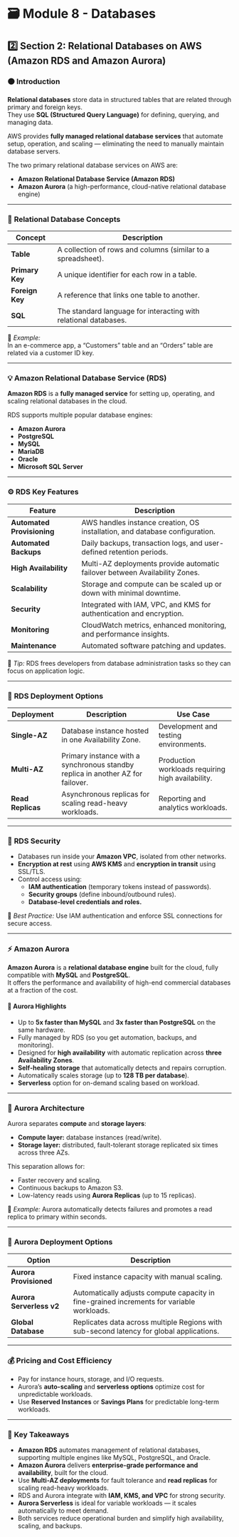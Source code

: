 # 🗃️ **Module 8 - Databases**  

## 2️⃣ **Section 2: Relational Databases on AWS (Amazon RDS and Amazon Aurora)**

### 🟠 **Introduction**

**Relational databases** store data in structured tables that are related through primary and foreign keys.  
They use **SQL (Structured Query Language)** for defining, querying, and managing data.

AWS provides **fully managed relational database services** that automate setup, operation, and scaling — eliminating the need to manually maintain database servers.

The two primary relational database services on AWS are:
- **Amazon Relational Database Service (Amazon RDS)**  
- **Amazon Aurora** (a high-performance, cloud-native relational database engine)

---

### 🧩 **Relational Database Concepts**

| **Concept** | **Description** |
|--------------|-----------------|
| **Table** | A collection of rows and columns (similar to a spreadsheet). |
| **Primary Key** | A unique identifier for each row in a table. |
| **Foreign Key** | A reference that links one table to another. |
| **SQL** | The standard language for interacting with relational databases. |

🧠 *Example:*  
In an e-commerce app, a “Customers” table and an “Orders” table are related via a customer ID key.

---

### 💡 **Amazon Relational Database Service (RDS)**

**Amazon RDS** is a **fully managed service** for setting up, operating, and scaling relational databases in the cloud.

RDS supports multiple popular database engines:
- **Amazon Aurora**
- **PostgreSQL**
- **MySQL**
- **MariaDB**
- **Oracle**
- **Microsoft SQL Server**

---

### ⚙️ **RDS Key Features**

| **Feature** | **Description** |
|--------------|----------------|
| **Automated Provisioning** | AWS handles instance creation, OS installation, and database configuration. |
| **Automated Backups** | Daily backups, transaction logs, and user-defined retention periods. |
| **High Availability** | Multi-AZ deployments provide automatic failover between Availability Zones. |
| **Scalability** | Storage and compute can be scaled up or down with minimal downtime. |
| **Security** | Integrated with IAM, VPC, and KMS for authentication and encryption. |
| **Monitoring** | CloudWatch metrics, enhanced monitoring, and performance insights. |
| **Maintenance** | Automated software patching and updates. |

🧠 *Tip:* RDS frees developers from database administration tasks so they can focus on application logic.

---

### 🧱 **RDS Deployment Options**

| **Deployment** | **Description** | **Use Case** |
|-----------------|------------------|---------------|
| **Single-AZ** | Database instance hosted in one Availability Zone. | Development and testing environments. |
| **Multi-AZ** | Primary instance with a synchronous standby replica in another AZ for failover. | Production workloads requiring high availability. |
| **Read Replicas** | Asynchronous replicas for scaling read-heavy workloads. | Reporting and analytics workloads. |

---

### 🔐 **RDS Security**

- Databases run inside your **Amazon VPC**, isolated from other networks.  
- **Encryption at rest** using **AWS KMS** and **encryption in transit** using SSL/TLS.  
- Control access using:
  - **IAM authentication** (temporary tokens instead of passwords).  
  - **Security groups** (define inbound/outbound rules).  
  - **Database-level credentials and roles.**

🧠 *Best Practice:* Use IAM authentication and enforce SSL connections for secure access.

---

### ⚡ **Amazon Aurora**

**Amazon Aurora** is a **relational database engine** built for the cloud, fully compatible with **MySQL** and **PostgreSQL**.  
It offers the performance and availability of high-end commercial databases at a fraction of the cost.

#### 🌟 **Aurora Highlights**
- Up to **5x faster than MySQL** and **3x faster than PostgreSQL** on the same hardware.  
- Fully managed by RDS (so you get automation, backups, and monitoring).  
- Designed for **high availability** with automatic replication across **three Availability Zones**.  
- **Self-healing storage** that automatically detects and repairs corruption.  
- Automatically scales storage (up to **128 TB per database**).  
- **Serverless** option for on-demand scaling based on workload.

---

### 🧮 **Aurora Architecture**

Aurora separates **compute** and **storage layers**:
- **Compute layer:** database instances (read/write).  
- **Storage layer:** distributed, fault-tolerant storage replicated six times across three AZs.  

This separation allows for:
- Faster recovery and scaling.  
- Continuous backups to Amazon S3.  
- Low-latency reads using **Aurora Replicas** (up to 15 replicas).  

🧠 *Example:* Aurora automatically detects failures and promotes a read replica to primary within seconds.

---

### 🧰 **Aurora Deployment Options**

| **Option** | **Description** |
|-------------|----------------|
| **Aurora Provisioned** | Fixed instance capacity with manual scaling. |
| **Aurora Serverless v2** | Automatically adjusts compute capacity in fine-grained increments for variable workloads. |
| **Global Database** | Replicates data across multiple Regions with sub-second latency for global applications. |

---

### 💰 **Pricing and Cost Efficiency**

- Pay for instance hours, storage, and I/O requests.  
- Aurora’s **auto-scaling** and **serverless options** optimize cost for unpredictable workloads.  
- Use **Reserved Instances** or **Savings Plans** for predictable long-term workloads.  

---

### 🧠 **Key Takeaways**

- **Amazon RDS** automates management of relational databases, supporting multiple engines like MySQL, PostgreSQL, and Oracle.  
- **Amazon Aurora** delivers **enterprise-grade performance and availability**, built for the cloud.  
- Use **Multi-AZ deployments** for fault tolerance and **read replicas** for scaling read-heavy workloads.  
- RDS and Aurora integrate with **IAM, KMS, and VPC** for strong security.  
- **Aurora Serverless** is ideal for variable workloads — it scales automatically to meet demand.  
- Both services reduce operational burden and simplify high availability, scaling, and backups.  